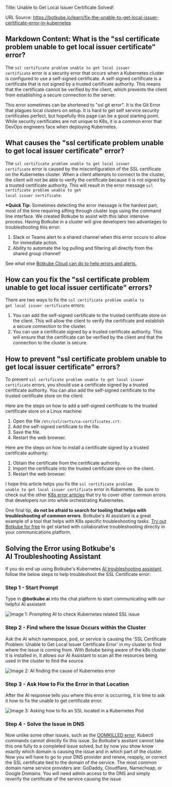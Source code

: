Title: Unable to Get Local Issuer Certificate Solved!

URL Source: https://botkube.io/learn/fix-the-unable-to-get-local-issuer-certificate-error-in-kubernetes

Markdown Content:
What is the "ssl certificate problem unable to get local issuer certificate" error?
-----------------------------------------------------------------------------------

The <code>ssl certificate problem unable to get local issuer certificate</code> error is a security error that occurs when a Kubernetes cluster is configured to use a self-signed certificate. A self-signed certificate is a certificate that is not signed by a trusted certificate authority. This means that the certificate cannot be verified by the client, which prevents the client from establishing a secure connection to the server.

This error sometimes can be shortened to "ssl git error". It is the Git Error that plagues local clusters on setup. It is hard to get self service security certificates perfect, but hopefully this page can be a good starting point. While security certificates are not unique to K8s, it is a common error that DevOps engineers face when deploying Kubernetes.

What causes the "ssl certificate problem unable to get local issuer certificate" error?
---------------------------------------------------------------------------------------

The <code>ssl certificate problem unable to get local issuer certificate</code> error is caused by the misconfiguration of the SSL certificate on the Kubernetes cluster. When a client attempts to connect to the cluster, the client will not be able to verify the certificate because it is not signed by a trusted certificate authority. This will result in the error message <code>ssl certificate problem unable to get local issuer certificate</code>.

**\*Quick Tip:** Sometimes detecting the error message is the hardest part, most of the time requiring sifting through cluster logs using the command line interface. We created Botkube to assist with this labor intensive process. Having Botkube in a cluster will give developers two advantages to troubleshooting this error:

1.  Slack or Teams alert to a shared channel when this error occurs to allow for immediate action.
2.  Ability to automate the log pulling and filtering all directly from the shared group channel!

See what else [Botkube Cloud can do to help errors and alerts.](https://botkube.io/features)

How can you fix the "ssl certificate problem unable to get local issuer certificate" errors?
--------------------------------------------------------------------------------------------

There are two ways to fix the <code>ssl certificate problem unable to get local issuer certificate</code> errors:

1.  You can add the self-signed certificate to the trusted certificate store on the client. This will allow the client to verify the certificate and establish a secure connection to the cluster.
2.  You can use a certificate signed by a trusted certificate authority. This will ensure that the certificate can be verified by the client and that the connection to the cluster is secure.

How to prevent "ssl certificate problem unable to get local issuer certificate" errors?
---------------------------------------------------------------------------------------

To prevent <code>ssl certificate problem unable to get local issuer certificate</code> errors, you should use a certificate signed by a trusted certificate authority. You can also add the self-signed certificate to the trusted certificate store on the client.

Here are the steps on how to add a self-signed certificate to the trusted certificate store on a Linux machine:

1.  Open the file <code>/etc/ssl/certs/ca-certificates.crt</code>.
2.  Add the self-signed certificate to the file.
3.  Save the file.
4.  Restart the web browser.

Here are the steps on how to install a certificate signed by a trusted certificate authority:

1.  Obtain the certificate from the certificate authority.
2.  Import the certificate into the trusted certificate store on the client.
3.  Restart the web browser.

I hope this article helps you fix the <code>ssl certificate problem unable to get local issuer certificate</code> error in Kubernetes. Be sure to check out the other [K8s error articles](https://botkube.io/learn-main-topic/errors) that try to cover other common errors that developers run into while orchestrating Kubernetes.

One final tip, **do not be afraid to search for tooling that helps with troubleshooting of common errors**. Botkube's AI assistant is a great example of a tool that helps with K8s specific troubleshooting tasks. [Try out Botkube for free](https://app.botkube.io/) to get started with collaborative troubleshooting directly in your communications platform.

Solving the Error using Botkube's AI Troubleshooting Assistant
--------------------------------------------------------------

If you do end up using Botkube's Kubernetes [AI troubleshooting assistant](https://botkube.io/blog/explore-the-new-era-of-aiops-with-botkubes-ai-assistant), follow the below steps to help troubleshoot the SSL Certificate error:

### Step 1 - Start Prompt

Type in **@botkube ai** into the chat platform to start communicating with our helpful AI assistant

![Image 1: Prompting AI to check Kubernetes related SSL issue](https://assets-global.website-files.com/634fabb21508d6c9db9bc46f/663e739b18498714e3ffd411_Botkube%20AI%20prompt.png)

### Step 2 - Find where the Issue Occurs within the Cluster  

Ask the AI which namespace, pod, or service is causing the 'SSL Certificate Problem: Unable to Get Local Issuer Certificate Error' in my cluster to find where the issue is coming from. With Botube being aware of the k8s cluster it is installed in, it allows our AI Assistant to scan all the resources being used in the cluster to find the source.

![Image 2: AI finding the cause of Kubernetes error](https://assets-global.website-files.com/634fabb21508d6c9db9bc46f/663e7600646f66c7c3f9ff46_SSL%20AI%20question%201.png)

### Step 3 - Ask How to Fix the Error in that Location

After the AI response tells you where this error is occurring, it is time to ask it how to fix the unable to get certificate error.

![Image 3: Asking how to fix an SSL located in a Kubernetes Pod](https://assets-global.website-files.com/634fabb21508d6c9db9bc46f/663e7a1d79a3f8aa5b90904c_AI%20prompt%202.png)

### Step 4 - Solve the Issue in DNS

Now unlike some other issues, such as the [OOMKILLED error](https://botkube.io/learn/what-is-oomkilled), Kubectl commands cannot directly fix this issue. So Botkube's assitant cannot take this one fully to a completed issue solved, but by now you show know exactly which domain is causing the issue and in which part of the cluster. Now you will have to go to your DNS provider and renew, reapply, or correct the SSL certificate tied to the domain of the service. The most common domain name service providers are: GoDaddy, Cloudflare, Namecheap, or Google Domains. You will need admin access to the DNS and simply reverify the certificate of the service causing the issue
